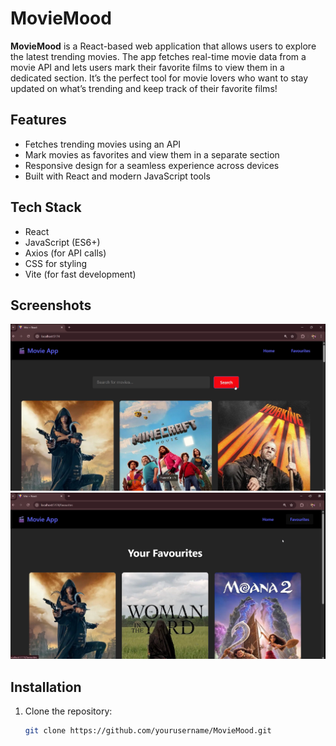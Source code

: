 # MovieMood

**MovieMood** is a React-based web application that allows users to explore the latest trending movies. The app fetches real-time movie data from a movie API and lets users mark their favorite films to view them in a dedicated section. It’s the perfect tool for movie lovers who want to stay updated on what’s trending and keep track of their favorite films!

## Features

- Fetches trending movies using an API
- Mark movies as favorites and view them in a separate section
- Responsive design for a seamless experience across devices
- Built with React and modern JavaScript tools

## Tech Stack

- React
- JavaScript (ES6+)
- Axios (for API calls)
- CSS for styling
- Vite (for fast development)

## Screenshots

![Home Page](https://github.com/Zyrus-47/MovieMood/blob/main/Screenshot%202025-06-07%20191447.png?raw=true)
![Favorites Section](https://github.com/Zyrus-47/MovieMood/blob/main/Screenshot%202025-06-07%20191557.png?raw=true)


## Installation

1. Clone the repository:
   ```bash
   git clone https://github.com/yourusername/MovieMood.git
